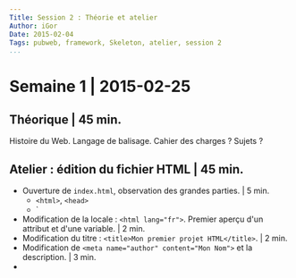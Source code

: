 ```yaml
---
Title: Session 2 : Théorie et atelier
Author: iGor
Date: 2015-02-04
Tags: pubweb, framework, Skeleton, atelier, session 2 
...
```


# Semaine 1 | 2015-02-25

## Théorique | 45 min.

Histoire du Web. Langage de balisage. Cahier des charges ? Sujets ?

## Atelier : édition du fichier HTML | 45 min.

  - Ouverture de `index.html`, observation des grandes parties. | 5 min.
    * `<html>`, `<head>`
	* `<body>
  - Modification de la locale : `<html lang="fr">`. Premier aperçu d'un attribut et d'une variable. | 2 min.
  - Modification du titre : `<title>Mon premier projet HTML</title>`. | 2 min.
  - Modification de `<meta name="author" content="Mon Nom">` et la description. | 3 min.
  - 


